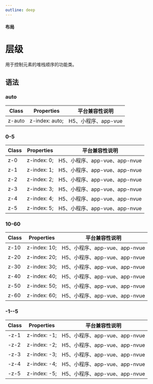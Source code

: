 ```yaml
---
outline: deep
---
```


#### <span class="text-lg text-gray-500 font-normal">布局</span>

<div class="w-screen"></div>

# 层级
<a-typography-text>
    用于控制元素的堆栈顺序的功能类。
</a-typography-text>

<CssPrefix />

## 语法
### auto
| Class | Properties | 平台兼容性说明
| --- | --- | ---
| <a-link status="success">z-auto</a-link> | <a-link>z-index: auto;</a-link> | H5、小程序、app-vue

### 0-5
| Class | Properties | 平台兼容性说明
| --- | --- | ---
| <a-link status="success">z-0</a-link> | <a-link>z-index: 0;</a-link> | H5、小程序、app-vue、app-nvue
| <a-link status="success">z-1</a-link> | <a-link>z-index: 1;</a-link> | H5、小程序、app-vue、app-nvue
| <a-link status="success">z-2</a-link> | <a-link>z-index: 2;</a-link> | H5、小程序、app-vue、app-nvue
| <a-link status="success">z-3</a-link> | <a-link>z-index: 3;</a-link> | H5、小程序、app-vue、app-nvue
| <a-link status="success">z-4</a-link> | <a-link>z-index: 4;</a-link> | H5、小程序、app-vue、app-nvue
| <a-link status="success">z-5</a-link> | <a-link>z-index: 5;</a-link> | H5、小程序、app-vue、app-nvue

### 10-60
| Class | Properties | 平台兼容性说明
| --- | --- | ---
| <a-link status="success">z-10</a-link> | <a-link>z-index: 10;</a-link> | H5、小程序、app-vue、app-nvue
| <a-link status="success">z-20</a-link> | <a-link>z-index: 20;</a-link> | H5、小程序、app-vue、app-nvue
| <a-link status="success">z-30</a-link> | <a-link>z-index: 30;</a-link> | H5、小程序、app-vue、app-nvue
| <a-link status="success">z-40</a-link> | <a-link>z-index: 40;</a-link> | H5、小程序、app-vue、app-nvue
| <a-link status="success">z-50</a-link> | <a-link>z-index: 50;</a-link> | H5、小程序、app-vue、app-nvue
| <a-link status="success">z-60</a-link> | <a-link>z-index: 60;</a-link> | H5、小程序、app-vue、app-nvue

### -1--5
| Class | Properties | 平台兼容性说明
| --- | --- | ---
| <a-link status="success">-z-1</a-link> | <a-link>z-index: -1;</a-link> | H5、小程序、app-vue、app-nvue
| <a-link status="success">-z-2</a-link> | <a-link>z-index: -2;</a-link> | H5、小程序、app-vue、app-nvue
| <a-link status="success">-z-3</a-link> | <a-link>z-index: -3;</a-link> | H5、小程序、app-vue、app-nvue
| <a-link status="success">-z-4</a-link> | <a-link>z-index: -4;</a-link> | H5、小程序、app-vue、app-nvue
| <a-link status="success">-z-5</a-link> | <a-link>z-index: -5;</a-link> | H5、小程序、app-vue、app-nvue